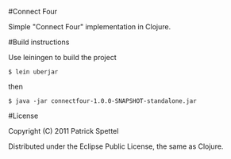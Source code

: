 #Connect Four

Simple "Connect Four" implementation in Clojure.

#Build instructions

Use leiningen to build the project

    $ lein uberjar

then

    $ java -jar connectfour-1.0.0-SNAPSHOT-standalone.jar

#License

Copyright (C) 2011 Patrick Spettel

Distributed under the Eclipse Public License, the same as Clojure.

